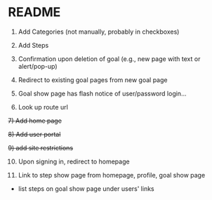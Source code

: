 # README

1) Add Categories (not manually, probably in checkboxes)

2) Add Steps

3) Confirmation upon deletion of goal (e.g., new page with text or alert/pop-up)

4) Redirect to existing goal pages from new goal page

5) Goal show page has flash notice of user/password login...

6) Look up route url

~~7) Add home page~~

~~8) Add user portal~~

~~9) add site restrictions~~

10) Upon signing in, redirect to homepage

11) Link to step show page from homepage, profile, goal show page
  - list steps on goal show page under users' links
